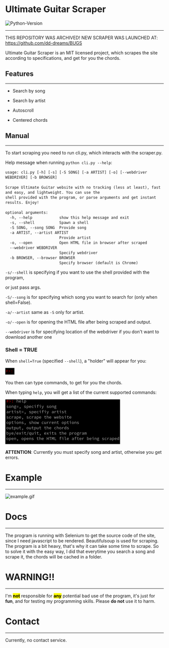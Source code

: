 # **Ultimate Guitar Scraper**

![Python-Version](https://img.shields.io/badge/Python-3.7-blue.svg)

---
THIS REPOSITORY WAS ARCHIVED! NEW SCRAPER WAS LAUNCHED AT: https://github.com/dd-dreams/BUGS


Ultimate Guitar Scraper is an MIT licensed project, which scrapes the site according to specifications, and get for you the chords.

## Features

---

- Search by song

- Search by artist

- Autoscroll 

- Centered chords

## Manual

---

To start scraping you need to run cli.py, which interacts with the scraper.py.

Help message when running `python cli.py --help`:

```
usage: cli.py [-h] [-s] [-S SONG] [-a ARTIST] [-o] [--webdriver WEBDRIVER] [-b BROWSER]

Scrape Ultimate Guitar website with no tracking (less at least), fast and easy, and lightweight. You can use the
shell provided with the program, or parse arguments and get instant results. Enjoy!

optional arguments:
  -h, --help            show this help message and exit
  -s, --shell           Spawn a shell
  -S SONG, --song SONG  Provide song
  -a ARTIST, --artist ARTIST
                        Provide artist
  -o, --open            Open HTML file in browser after scraped
  --webdriver WEBDRIVER
                        Specify webdriver
  -b BROWSER, --browser BROWSER
                        Specify browser (default is Chrome)
```

`-s/--shell` is specifying if you want to use the shell provided with the program,

or just pass args.

`-S/--song` is for specifying which song you want to search for (only when shell=False). 

`-a/--artist` same as `-S` only for artist.

`-o/--open` is for opening the HTML file after being scraped and output.

`--webdriver` is for specifying location of the webdriver if you don't want to download another one

### Shell = TRUE

When `shell=True` (specified `--shell`), a "holder" will appear for you:

![holder.png](assets/holder.png)

You then can type commands, to get for you the chords.

When typing `help`, you will get a list of the current supported commands:

![help_msg.png](assets/help_msg.png)

**ATTENTION**: Currently you must specify song and artist, otherwise you get errors.

# Example

---
![example.gif](assets/example.gif)


# Docs

---

The program is running with Selenium to get the source code of the site, since I need javascript to be rendered.
Beautifulsoup is used for scraping.
The program is a bit heavy, that's why it can take some time to scrape.
So to solve it with the easy way, I did that everytime you search a song and scrape it, the chords will be cached in a folder.

# WARNING!!

---

I'm **<mark>not</mark>** responsible for **<mark>any</mark>** potential bad use of the program, it's just for **fun**, and for testing my programming skills. Please **do not** use it to harm.

# Contact

---

Currently, no contact service.

